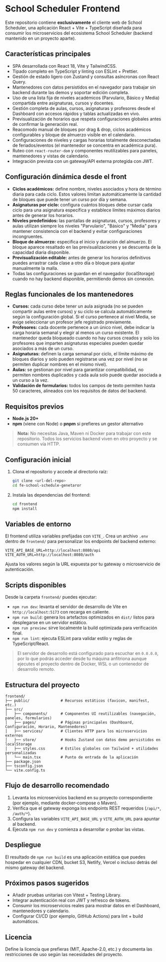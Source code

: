 # School Scheduler Frontend

Este repositorio contiene **exclusivamente** el cliente web de School Scheduler, una aplicación React + Vite + TypeScript diseñada para consumir los microservicios del ecosistema School Scheduler (backend mantenido en un proyecto aparte).

## Características principales

- SPA desarrollada con React 18, Vite y TailwindCSS.
- Tipado completo en TypeScript y linting con ESLint + Prettier.
- Gestión de estado ligero con Zustand y consultas asíncronas con React Query.
- Mantenedores con datos persistidos en el navegador para trabajar sin backend durante las demos y soportar edición completa.
- Uso de una lista fija de niveles académicos (Parvulario, Básico y Media) compartida entre asignaturas, cursos y docentes.
- Gestión completa de aulas, cursos, asignaturas y profesores desde el Dashboard con accesos rápidos y tablas actualizadas en vivo.
- Previsualización de horarios que respeta configuraciones globales antes de confirmar la generación real.
- Reacomodo manual de bloques por drag & drop, ciclos académicos configurables y bloque de almuerzo visible en el calendario.
- Configuraciones de niveles y cargas horarias totalmente desconectadas de feriados/eventos (el mantenedor se concentra en académica pura).
- Ruteo con `react-router-dom` y componentes reutilizables para paneles, mantenedores y vistas de calendario.
- Integración prevista con un gateway/API externa protegida con JWT.

## Configuración dinámica desde el front

- **Ciclos académicos:** define nombre, niveles asociados y hora de término diaria para cada ciclo. Estos valores limitan automáticamente la cantidad de bloques que puede tener un curso por día y semana.
- **Asignaturas por ciclo:** configura cuántos bloques debe cursar cada ciclo para una asignatura específica y establece límites máximos diarios antes de generar los horarios.
- **Niveles predefinidos:** las pantallas de asignaturas, cursos, profesores y aulas utilizan siempre los niveles "Parvulario", "Básico" y "Media" para mantener consistencia con el backend y evitar configuraciones incongruentes.
- **Bloque de almuerzo:** especifica el inicio y duración del almuerzo. El bloque aparece resaltado en las previsualizaciones y se descuenta de la capacidad diaria disponible.
- **Previsualización editable:** antes de generar los horarios definitivos puedes arrastrar cada clase a otro día o bloque para ajustar manualmente la malla.
- Todas las configuraciones se guardan en el navegador (localStorage) cuando no hay backend disponible, permitiendo demos sin conexión.

## Reglas funcionales de los mantenedores

- **Cursos:** cada curso debe tener un aula asignada (no se pueden compartir aulas entre cursos) y su ciclo se calcula automáticamente según la configuración global. Si el curso pertenece al nivel Media, se exige seleccionar un profesor jefe registrado previamente.
- **Profesores:** cada docente pertenece a un único nivel, debe indicar la carga horaria semanal y elegir al menos un curso existente. El mantenedor queda bloqueado cuando no hay cursos creados y solo los profesores que imparten asignaturas especiales pueden quedar asociados a más de un curso.
- **Asignaturas:** definen la carga semanal por ciclo, el límite máximo de bloques diarios y solo pueden registrarse una vez por nivel (no se permiten duplicar nombres en el mismo nivel).
- **Aulas:** se gestionan por nivel para garantizar compatibilidad, no permiten nombres duplicados y cada aula solo puede quedar asociada a un curso a la vez.
- **Validación de formularios:** todos los campos de texto permiten hasta 50 caracteres, alineados con los requisitos de datos del backend.

## Requisitos previos

- **Node.js 20+**
- **npm** (viene con Node) o **pnpm** si prefieres un gestor alternativo

> **Nota:** No necesitas Java, Maven ni Docker para trabajar con este repositorio. Todos los servicios backend viven en otro proyecto y se consumen vía HTTP.

## Configuración inicial

1. Clona el repositorio y accede al directorio raíz:
   ```bash
   git clone <url-del-repo>
   cd fe-school-schedule-genetaror
   ```
2. Instala las dependencias del frontend:
   ```bash
   cd frontend
   npm install
   ```

## Variables de entorno

El frontend utiliza variables prefijadas con `VITE_`. Crea un archivo `.env` dentro de `frontend/` para personalizar los endpoints del backend externo:

```env
VITE_API_BASE_URL=http://localhost:8080/api
VITE_AUTH_URL=http://localhost:8080/auth
```

Ajusta los valores según la URL expuesta por tu gateway o microservicio de autenticación.

## Scripts disponibles

Desde la carpeta `frontend/` puedes ejecutar:

- `npm run dev`: levanta el servidor de desarrollo de Vite en `http://localhost:5173` con recarga en caliente.
- `npm run build`: genera los artefactos optimizados en `dist/` listos para desplegarse en un servidor estático.
- `npm run preview`: sirve localmente la build optimizada para verificación final.
- `npm run lint`: ejecuta ESLint para validar estilo y reglas de TypeScript/React.

> El servidor de desarrollo está configurado para escuchar en `0.0.0.0`, por lo que podrás acceder desde tu máquina anfitriona
> aunque ejecutes el proyecto dentro de Docker, WSL o un contenedor de desarrollo remoto.

## Estructura del proyecto

```
frontend/
├── public/              # Recursos estáticos (favicon, manifest, etc.)
├── src/
│   ├── components/      # Componentes UI reutilizables (navegación, paneles, formularios)
│   ├── pages/           # Páginas principales (Dashboard, Configuración, Horario, Mantenedores)
│   ├── services/        # Clientes HTTP para los microservicios externos
│   ├── store/           # Hooks Zustand con datos demo persistidos en localStorage
│   ├── styles.css       # Estilos globales con Tailwind + utilidades personalizadas
│   └── main.tsx         # Punto de entrada de la aplicación
├── package.json
├── tsconfig.json
└── vite.config.ts
```

## Flujo de desarrollo recomendado

1. Levanta los microservicios backend en su proyecto correspondiente (por ejemplo, mediante docker-compose o Maven).
2. Verifica que el gateway exponga los endpoints REST requeridos (`/api/*`, `/auth/*`).
3. Configura las variables `VITE_API_BASE_URL` y `VITE_AUTH_URL` para apuntar al backend.
4. Ejecuta `npm run dev` y comienza a desarrollar o probar las vistas.

## Despliegue

El resultado de `npm run build` es una aplicación estática que puedes hospedar en cualquier CDN, bucket S3, Netlify, Vercel o incluso detrás del mismo gateway del backend.

## Próximos pasos sugeridos

- Añadir pruebas unitarias con Vitest + Testing Library.
- Integrar autenticación real con JWT y refresco de tokens.
- Consumir los microservicios reales para mostrar datos en el Dashboard, mantenedores y calendario.
- Configurar CI/CD (por ejemplo, GitHub Actions) para lint + build automáticos.

## Licencia

Define la licencia que prefieras (MIT, Apache-2.0, etc.) y documenta las restricciones de uso según las necesidades del proyecto.
